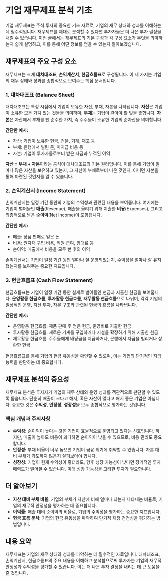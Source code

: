 # 기업 재무제표 분석 기초

기업 재무제표는 주식 투자의 중요한 기초 자료로, 기업의 재무 상태와 성과를 이해하는 데 필수적입니다. 재무제표를 제대로 분석할 수 있다면 투자자들은 더 나은 투자 결정을 내릴 수 있습니다. 이번 글에서는 재무제표의 기본 구성과 각 구성 요소가 무엇을 의미하는지 쉽게 설명하고, 이를 통해 어떤 정보를 얻을 수 있는지 알아보겠습니다.

## 재무제표의 주요 구성 요소

재무제표는 크게 **대차대조표**, **손익계산서**, **현금흐름표**로 구성됩니다. 이 세 가지는 기업의 재무 상태와 성과를 종합적으로 보여주는 핵심 문서입니다.

### 1. 대차대조표 (Balance Sheet)

대차대조표는 특정 시점에서 기업이 보유한 자산, 부채, 자본을 나타냅니다. **자산**은 기업이 소유한 모든 가치 있는 것들을 의미하며, **부채**는 기업이 갚아야 할 빚을 뜻합니다. **자본**은 자산에서 부채를 뺀 순수한 가치, 즉 주주들이 소유한 기업의 순자산을 의미합니다.

**간단한 예시:**
- 자산: 기업이 보유한 현금, 건물, 기계, 재고 등
- 부채: 은행에서 빌린 돈, 미지급 비용 등
- 자본: 기업이 투자자들로부터 받은 자금과 누적된 이익

**자산 = 부채 + 자본**이라는 공식이 대차대조표의 기본 원리입니다. 이를 통해 기업이 얼마나 많은 자산을 보유하고 있는지, 그 자산이 부채로부터 나온 것인지, 아니면 자본을 통해 마련된 것인지를 알 수 있습니다.

### 2. 손익계산서 (Income Statement)

손익계산서는 일정 기간 동안의 기업의 수익성과 관련된 내용을 보여줍니다. 여기에는 기업이 벌어들인 **매출**(Revenue), 매출을 올리기 위해 지출한 **비용**(Expenses), 그리고 최종적으로 남은 **순이익**(Net Income)이 포함됩니다.

**간단한 예시:**
- 매출: 상품 판매로 얻은 돈
- 비용: 원자재 구입 비용, 직원 급여, 임대료 등
- 순이익: 매출에서 비용을 모두 뺀 후의 이익

손익계산서는 기업이 일정 기간 동안 얼마나 잘 운영되었는지, 수익성을 얼마나 잘 유지했는지를 보여주는 중요한 지표입니다.

### 3. 현금흐름표 (Cash Flow Statement)

현금흐름표는 기업이 일정 기간 동안 실제로 벌어들인 현금과 지출한 현금을 보여줍니다. **운영활동 현금흐름**, **투자활동 현금흐름**, **재무활동 현금흐름**으로 나뉘며, 각각 기업의 일상적인 운영, 자산 투자, 자본 구조와 관련된 현금의 흐름을 나타냅니다.

**간단한 예시:**
- 운영활동 현금흐름: 제품 판매 후 얻은 현금, 운영비로 지출한 현금
- 투자활동 현금흐름: 새로운 기계를 구입하거나 시설을 확장하기 위해 지출한 현금
- 재무활동 현금흐름: 주주들에게 배당금을 지급하거나, 은행에서 자금을 빌리거나 상환한 현금

현금흐름표를 통해 기업의 현금 유동성을 확인할 수 있으며, 이는 기업의 단기적인 지급 능력을 판단하는 데 중요합니다.

## 재무제표 분석의 중요성

재무제표 분석은 투자자가 기업의 재무 상태와 운영 성과를 객관적으로 판단할 수 있도록 돕습니다. 단순히 매출이 크다고 해서, 혹은 자산이 많다고 해서 좋은 기업은 아닙니다. 중요한 것은 **수익성**, **안정성**, **성장성**을 모두 종합적으로 평가하는 것입니다.

### 핵심 개념과 주의사항

- **수익성:** 순이익이 높다는 것은 기업이 효율적으로 운영되고 있다는 신호입니다. 하지만, 매출이 높아도 비용이 과다하면 순이익이 낮을 수 있으므로, 비용 관리도 중요합니다.
- **안정성:** 부채 비율이 너무 높으면 기업이 금융 위기에 취약할 수 있습니다. 자본 대비 부채가 과도하지 않은지 살펴보아야 합니다.
- **성장성:** 기업이 현재 수익성이 좋더라도, 향후 성장 가능성이 낮다면 장기적인 투자 매력도가 떨어질 수 있습니다. 미래 성장 가능성을 고려한 투자가 필요합니다.

## 더 알아보기

- **자산 대비 부채 비율:** 기업의 부채가 자산에 비해 얼마나 되는지 나타내는 비율로, 기업의 재무적 안정성을 평가하는 데 중요합니다.
- **이익률:** 매출 대비 순이익의 비율로, 기업의 수익성을 평가하는 중요한 지표입니다.
- **현금 흐름 분석:** 기업의 현금 유동성을 파악하여 단기적 재정 건전성을 평가하는 방법입니다.

## 내용 요약

재무제표는 기업의 재무 상태와 성과를 파악하는 데 필수적인 자료입니다. 대차대조표, 손익계산서, 현금흐름표의 주요 내용을 이해하고 분석함으로써 투자자는 기업의 재무적 안정성과 수익성을 평가할 수 있습니다. 이는 더 나은 투자 결정을 내리는 데 큰 도움을 줄 것입니다.